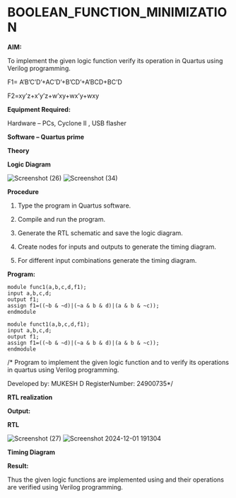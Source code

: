 
# BOOLEAN_FUNCTION_MINIMIZATION

**AIM:**

To implement the given logic function verify its operation in Quartus using Verilog programming.

F1= A’B’C’D’+AC’D’+B’CD’+A’BCD+BC’D 

F2=xy’z+x’y’z+w’xy+wx’y+wxy

**Equipment Required:**

Hardware – PCs, Cyclone II , USB flasher

**Software – Quartus prime**

**Theory**

**Logic Diagram**

![Screenshot (26)](https://github.com/user-attachments/assets/b85951fc-457d-43d7-a406-a19ddff6b4c3)
![Screenshot (34)](https://github.com/user-attachments/assets/b8fe0e4f-e8f5-48de-aa82-0d342fcc9c65)



**Procedure**

1.	Type the program in Quartus software.

2.	Compile and run the program.

3.	Generate the RTL schematic and save the logic diagram.

4.	Create nodes for inputs and outputs to generate the timing diagram.

5.	For different input combinations generate the timing diagram.


**Program:**
```
module func1(a,b,c,d,f1); 
input a,b,c,d; 
output f1; 
assign f1=((~b & ~d)|(~a & b & d)|(a & b & ~c)); 
endmodule

```
```
module funct1(a,b,c,d,f1); 
input a,b,c,d; 
output f1; 
assign f1=((~b & ~d)|(~a & b & d)|(a & b & ~c)); 
endmodule

```


/* Program to implement the given logic function and to verify its operations in quartus using Verilog programming. 

Developed by: MUKESH D RegisterNumber: 24900735*/


**RTL realization**

**Output:**

**RTL**

 ![Screenshot (27)](https://github.com/user-attachments/assets/ea0222f7-2e75-4459-8b6b-44a0925b507a)
 ![Screenshot 2024-12-01 191304](https://github.com/user-attachments/assets/8dea6029-95bf-433d-911f-0839715b4583)




**Timing Diagram**

**Result:**

Thus the given logic functions are implemented using and their operations are verified using Verilog programming.


